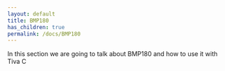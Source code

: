 ```yaml
---
layout: default
title: BMP180
has_children: true
permalink: /docs/BMP180
---
```



In this section we are going to talk about BMP180 and how to use it with Tiva C
